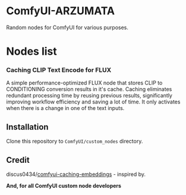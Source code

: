 # ComfyUI-ARZUMATA
Random nodes for ComfyUI for various purposes.

# Nodes list

### Caching CLIP Text Encode for FLUX

A simple performance-optimized FLUX node that stores CLIP to CONDITIONING conversion results in it's cache.
Caching eliminates redundant processing time by reusing previous results, significantly improving workflow efficiency and saving a lot of time.
It only activates when there is a change in one of the text inputs.

## Installation

Clone this repository to `ComfyUI/custom_nodes` directory.

## Credit
discus0434/[comfyui-caching-embeddings](https://github.com/discus0434/comfyui-caching-embeddings) - inspired by.

**And, for all ComfyUI custom node developers**